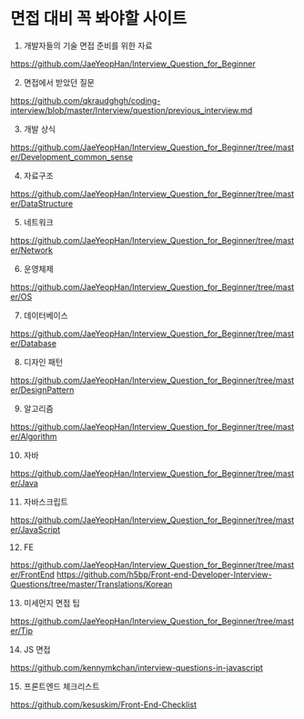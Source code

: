 # 면접 대비 꼭 봐야할 사이트

1. 개발자들의 기술 면접 준비를 위한 자료

https://github.com/JaeYeopHan/Interview_Question_for_Beginner

2. 면접에서 받았던 질문

https://github.com/qkraudghgh/coding-interview/blob/master/Interview/question/previous_interview.md

3. 개발 상식

https://github.com/JaeYeopHan/Interview_Question_for_Beginner/tree/master/Development_common_sense

4. 자료구조

https://github.com/JaeYeopHan/Interview_Question_for_Beginner/tree/master/DataStructure

5. 네트워크

https://github.com/JaeYeopHan/Interview_Question_for_Beginner/tree/master/Network

6. 운영체제

https://github.com/JaeYeopHan/Interview_Question_for_Beginner/tree/master/OS

7. 데이터베이스

https://github.com/JaeYeopHan/Interview_Question_for_Beginner/tree/master/Database

8. 디자인 패턴

https://github.com/JaeYeopHan/Interview_Question_for_Beginner/tree/master/DesignPattern

9. 알고리즘

https://github.com/JaeYeopHan/Interview_Question_for_Beginner/tree/master/Algorithm

10. 자바

https://github.com/JaeYeopHan/Interview_Question_for_Beginner/tree/master/Java

11. 자바스크립트

https://github.com/JaeYeopHan/Interview_Question_for_Beginner/tree/master/JavaScript

12. FE

https://github.com/JaeYeopHan/Interview_Question_for_Beginner/tree/master/FrontEnd
https://github.com/h5bp/Front-end-Developer-Interview-Questions/tree/master/Translations/Korean

13. 미세먼지 면접 팁

https://github.com/JaeYeopHan/Interview_Question_for_Beginner/tree/master/Tip

14. JS 면접

https://github.com/kennymkchan/interview-questions-in-javascript

15. 프론트엔드 체크리스트

https://github.com/kesuskim/Front-End-Checklist
